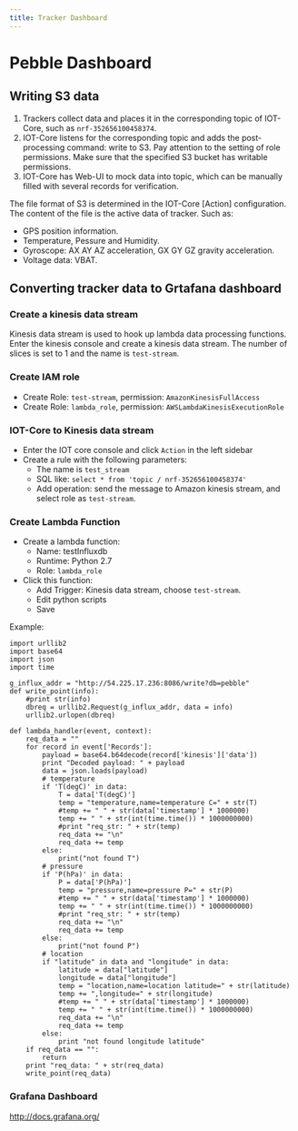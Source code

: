 ```yaml
---
title: Tracker Dashboard
---
```


# Pebble Dashboard

## Writing S3 data

1. Trackers collect data and places it in the corresponding topic of IOT-Core, such as `nrf-352656100458374`.
2. IOT-Core listens for the corresponding topic and adds the post-processing command: write to S3. Pay attention to the setting of role permissions. Make sure that the specified S3 bucket has writable permissions.
3. IOT-Core has Web-UI to mock data into topic, which can be manually filled with several records for verification.

The file format of S3 is determined in the IOT-Core [Action] configuration. The content of the file is the active data of tracker. Such as:

- GPS position information.
- Temperature, Pessure and Humidity.
- Gyroscope: AX AY AZ acceleration, GX GY GZ gravity acceleration.
- Voltage data: VBAT.

## Converting tracker data to Grtafana dashboard

### Create a kinesis data stream

Kinesis data stream is used to hook up lambda data processing functions. Enter the kinesis console and create a kinesis data stream. The number of slices is set to 1 and the name is `test-stream`.

### Create IAM role

- Create Role: `test-stream`, permission: `AmazonKinesisFullAccess`
- Create Role: `lambda_role`, permission: `AWSLambdaKinesisExecutionRole`

### IOT-Core to Kinesis data stream

- Enter the IOT core console and click `Action` in the left sidebar
- Create a rule with the following parameters:
  - The name is `test_stream`
  - SQL like: `select * from 'topic / nrf-352656100458374'`
  - Add operation: send the message to Amazon kinesis stream, and select role as `test-stream`.

### Create Lambda Function

- Create a lambda function:
  - Name: testInfluxdb
  - Runtime: Python 2.7
  - Role: `lambda_role`
- Click this function:
  - Add Trigger: Kinesis data stream, choose `test-stream`.
  - Edit python scripts
  - Save

Example:

```
import urllib2
import base64
import json
import time

g_influx_addr = "http://54.225.17.236:8086/write?db=pebble"
def write_point(info):
    #print str(info)
    dbreq = urllib2.Request(g_influx_addr, data = info)
    urllib2.urlopen(dbreq)

def lambda_handler(event, context):
    req_data = ""
    for record in event['Records']:
        payload = base64.b64decode(record['kinesis']['data'])
        print "Decoded payload: " + payload
        data = json.loads(payload)
        # temperature
        if 'T(degC)' in data:
            T = data['T(degC)']
            temp = "temperature,name=temperature C=" + str(T)
            #temp += " " + str(data['timestamp'] * 1000000)
            temp += " " + str(int(time.time()) * 1000000000)
            #print "req_str: " + str(temp)
            req_data += "\n"
            req_data += temp
        else:
            print("not found T")
        # pressure
        if 'P(hPa)' in data:
            P = data['P(hPa)']
            temp = "pressure,name=pressure P=" + str(P)
            #temp += " " + str(data['timestamp'] * 1000000)
            temp += " " + str(int(time.time()) * 1000000000)
            #print "req_str: " + str(temp)
            req_data += "\n"
            req_data += temp
        else:
            print("not found P")
        # location
        if "latitude" in data and "longitude" in data:
            latitude = data["latitude"]
            longitude = data["longitude"]
            temp = "location,name=location latitude=" + str(latitude)
            temp += ",longitude=" + str(longitude)
            #temp += " " + str(data['timestamp'] * 1000000)
            temp += " " + str(int(time.time()) * 1000000000)
            req_data += "\n"
            req_data += temp
        else:
            print "not found longitude latitude"
    if req_data == "":
        return
    print "req_data: " + str(req_data)
    write_point(req_data)
```

### Grafana Dashboard

http://docs.grafana.org/
